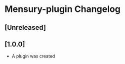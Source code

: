 <!-- Keep a Changelog guide -> https://keepachangelog.com -->

# Mensury-plugin Changelog

## [Unreleased]

## [1.0.0]
- A plugin was created
